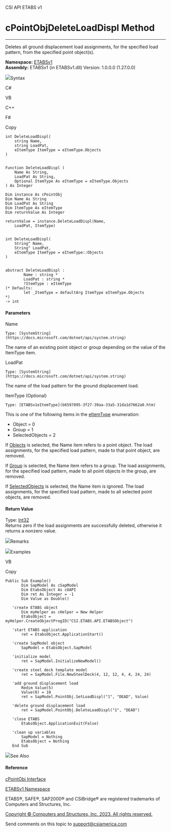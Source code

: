 ﻿

CSI API ETABS v1

# cPointObjDeleteLoadDispl Method  
  
---  
  
Deletes all ground displacement load assignments, for the specified load
pattern, from the specified point object(s).

**Namespace:** [ETABSv1](2780f1b8-2033-5289-2298-1cdb2a7508d9.htm)  
**Assembly:** ETABSv1 (in ETABSv1.dll) Version: 1.0.0.0 (1.27.0.0)

![](../icons/SectionExpanded.png)Syntax

C#

VB

C++

F#

Copy

    
    
    int DeleteLoadDispl(
    	string Name,
    	string LoadPat,
    	eItemType ItemType = eItemType.Objects
    )
    
    
    Function DeleteLoadDispl ( 
    	Name As String,
    	LoadPat As String,
    	Optional ItemType As eItemType = eItemType.Objects
    ) As Integer
    
    Dim instance As cPointObj
    Dim Name As String
    Dim LoadPat As String
    Dim ItemType As eItemType
    Dim returnValue As Integer
    
    returnValue = instance.DeleteLoadDispl(Name, 
    	LoadPat, ItemType)
    
    
    int DeleteLoadDispl(
    	String^ Name, 
    	String^ LoadPat, 
    	eItemType ItemType = eItemType::Objects
    )
    
    
    abstract DeleteLoadDispl : 
            Name : string * 
            LoadPat : string * 
            ?ItemType : eItemType 
    (* Defaults:
            let _ItemType = defaultArg ItemType eItemType.Objects
    *)
    -> int 
    

#### Parameters

Name

    Type: [SystemString](https://docs.microsoft.com/dotnet/api/system.string)  
The name of an existing point object or group depending on the value of the
ItemType item.

LoadPat

    Type: [SystemString](https://docs.microsoft.com/dotnet/api/system.string)  
The name of the load pattern for the ground displacement load.

ItemType (Optional)

    Type: [ETABSv1eItemType](b6597895-3f27-39aa-33a5-31da1d7662a0.htm)  
This is one of the following items in the
[eItemType](b6597895-3f27-39aa-33a5-31da1d7662a0.htm) enumeration:

  * Object = 0
  * Group = 1
  * SelectedObjects = 2

If [Objects](b6597895-3f27-39aa-33a5-31da1d7662a0.htm) is selected, the Name
item refers to a point object. The load assignments, for the specified load
pattern, made to that point object, are removed.

If [Group](b6597895-3f27-39aa-33a5-31da1d7662a0.htm) is selected, the Name
item refers to a group. The load assignments, for the specified load pattern,
made to all point objects in the group, are removed.

If [SelectedObjects](b6597895-3f27-39aa-33a5-31da1d7662a0.htm) is selected,
the Name item is ignored. The load assignments, for the specified load
pattern, made to all selected point objects, are removed.

#### Return Value

Type: [Int32](https://docs.microsoft.com/dotnet/api/system.int32)  
Returns zero if the load assignments are successfully deleted, otherwise it
returns a nonzero value.

![](../icons/SectionExpanded.png)Remarks

![](../icons/SectionExpanded.png)Examples

VB

Copy

    
    
    Public Sub Example()
           Dim SapModel As cSapModel
           Dim EtabsObject As cOAPI
           Dim ret As Integer = -1
           Dim Value as Double()
    
       'create ETABS object
           Dim myHelper as cHelper = New Helper
           EtabsObject = myHelper.CreateObjectProgID("CSI.ETABS.API.ETABSObject")
    
       'start ETABS application
           ret = EtabsObject.ApplicationStart()
    
       'create SapModel object
           SapModel = EtabsObject.SapModel
    
       'initialize model
           ret = SapModel.InitializeNewModel()
    
       'create steel deck template model
           ret = SapModel.File.NewSteelDeck(4, 12, 12, 4, 4, 24, 24)
    
       'add ground displacement load
           Redim Value(5)
           Value(0) = 10
           ret = SapModel.PointObj.SetLoadDispl("1", "DEAD", Value)
    
       'delete ground displacement load
           ret = SapModel.PointObj.DeleteLoadDispl("1", "DEAD")
    
       'close ETABS
           EtabsObject.ApplicationExit(False)
    
       'clean up variables
           SapModel = Nothing
           EtabsObject = Nothing
       End Sub

![](../icons/SectionExpanded.png)See Also

#### Reference

[cPointObj Interface](07661691-ffa8-f77b-7580-1973c7be1978.htm)

[ETABSv1 Namespace](2780f1b8-2033-5289-2298-1cdb2a7508d9.htm)

ETABS®, SAFE®, SAP2000® and CSiBridge® are registered trademarks of Computers
and Structures, Inc.  

[Copyright © Computers and Structures, Inc. 2023. All rights
reserved.](http://www.csiamerica.com)

Send comments on this topic to
[support@csiamerica.com](mailto:support%40csiamerica.com?Subject=CSI%20API%20ETABS%20v1)

